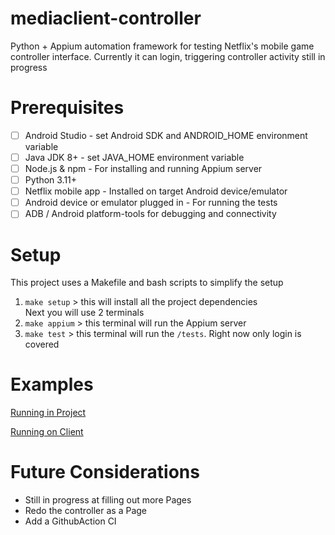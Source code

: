# mediaclient-controller
Python + Appium automation framework for testing Netflix's mobile game controller interface. Currently it can login, triggering controller activity still in progress

# Prerequisites
- [ ] Android Studio - set Android SDK and ANDROID_HOME environment variable
- [ ] Java JDK 8+ - set JAVA_HOME environment variable
- [ ] Node.js & npm - For installing and running Appium server
- [ ] Python 3.11+
- [ ] Netflix mobile app - Installed on target Android device/emulator
- [ ] Android device or emulator plugged in - For running the tests
- [ ] ADB / Android platform-tools for debugging and connectivity

# Setup
This project uses a Makefile and bash scripts to simplify the setup  
1. `make setup` > this will install all the project dependencies  
Next you will use 2 terminals
2. `make appium` > this terminal will run the Appium server
3. `make test` > this terminal will run the `/tests`. Right now only login is covered

# Examples

[Running in Project](https://github.com/user-attachments/assets/e62b523b-4a22-46e3-9051-38cc6ec5b47e)

[Running on Client](https://github.com/user-attachments/assets/7083ad60-0690-4981-a034-a30772d066f4)


# Future Considerations
- Still in progress at filling out more Pages
- Redo the controller as a Page
- Add a GithubAction CI
